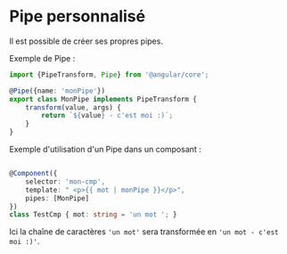 # Pipe personnalisé

Il est possible de créer ses propres pipes.

Exemple de Pipe :

```ts
import {PipeTransform, Pipe} from '@angular/core';

@Pipe({name: 'monPipe'})
export class MonPipe implements PipeTransform {
    transform(value, args) {
        return `${value} - c'est moi :)`;
    }
}
```

Exemple d'utilisation d'un Pipe dans un composant :

```ts

@Component({
    selector: 'mon-cmp',
    template: " <p>{{ mot | monPipe }}</p>",
    pipes: [MonPipe]
})
class TestCmp { mot: string = 'un mot '; }

```
 
 Ici la chaîne de caractères `'un mot'` sera transformée en `'un mot - c'est moi :)'`.